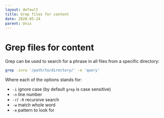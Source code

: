 ```yaml
---
layout: default
title: Grep files for content
date: 2020-05-24
parent: Unix
---
```


# Grep files for content

Grep can be used to search for a phrase in all files from a specific directory:

```bash
grep -inrw '/path/to/directory/' -e 'query'
```

Where each of the options stands for:

- `-i` ignore case (by default `grep` is case sensitive)
- `-n` line number
- `-r`/ `-R` recursive search
- `-w` match whole word
- `-e` pattern to look for
